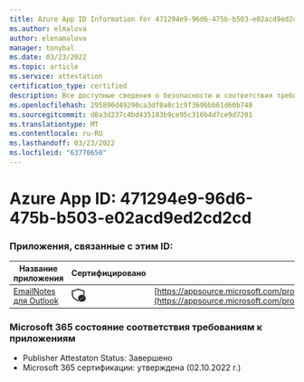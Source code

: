 ```yaml
---
title: Azure App ID Information for 471294e9-96d6-475b-b503-e02acd9ed2cd2cd
ms.author: elmalova
author: elenamalova
manager: tonybal
ms.date: 03/23/2022
ms.topic: article
ms.service: attestation
certification_type: certified
description: Все доступные сведения о безопасности и соответствия требованиям для 471294e9-96d6-475b-b503-e02acd9ed2cd.
ms.openlocfilehash: 295890d49290ca3df0a8c1c9f369bbb61d60b748
ms.sourcegitcommit: d8a3d237c4bd435183b9ce95c316b4d7ce9d7201
ms.translationtype: MT
ms.contentlocale: ru-RU
ms.lasthandoff: 03/23/2022
ms.locfileid: "63770650"
---
```

# <a name="azure-app-id-471294e9-96d6-475b-b503-e02acd9ed2cd"></a>Azure App ID: 471294e9-96d6-475b-b503-e02acd9ed2cd2cd


### <a name="apps-associated-with-this-id"></a>Приложения, связанные с этим ID:
| **Название приложения** | **Сертифицировано** | **Просмотр в AppSource** |
|--------------|---------------|-----------------------|
| [EmailNotes для Outlook](../forward/standsssouthpacificltd1581455821226.emailnotes.md) | <img alt="Certified application badge" src="../media/certified-badge.png" height="25" width="25" /> | [https://appsource.microsoft.com/product/office/standsssouthpacificltd1581455821226.emailnotes](https://appsource.microsoft.com/product/office/standsssouthpacificltd1581455821226.emailnotes) |

### <a name="microsoft-365-app-compliance-status"></a>Microsoft 365 состояние соответствия требованиям к приложениям
- Publisher Attestaton Status: Завершено
- Microsoft 365 сертификации: утверждена (02.10.2022 г.)

